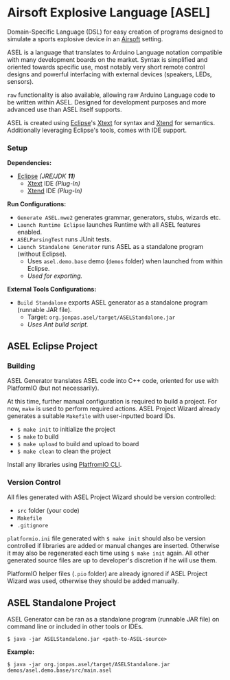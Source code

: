 # Airsoft Explosive Language [ASEL]

Domain-Specific Language (DSL) for easy creation of programs designed to simulate a sports explosive device in an [Airsoft](https://en.wikipedia.org/wiki/Airsoft) setting.

ASEL is a language that translates to Arduino Language notation compatible with many development boards on the market. Syntax is simplified and oriented towards specific use, most notably very short remote control designs and powerful interfacing with external devices (speakers, LEDs, sensors).

`raw` functionality is also available, allowing raw Arduino Language code to be written within ASEL. Designed for development purposes and more advanced use than ASEL itself supports.

ASEL is created using [Eclipse](https://www.eclipse.org/)'s [Xtext](https://www.eclipse.org/Xtext/) for syntax and [Xtend](https://www.eclipse.org/xtend/) for semantics. Additionally leveraging Eclipse's tools, comes with IDE support.


### Setup

**Dependencies:**
- [Eclipse](https://www.eclipse.org/) _(JRE/JDK **11**)_
  - [Xtext](https://www.eclipse.org/Xtext/) IDE _(Plug-In)_
  - [Xtend](https://www.eclipse.org/xtend/) IDE _(Plug-In)_

**Run Configurations:**
- `Generate ASEL.mwe2` generates grammar, generators, stubs, wizards etc.
- `Launch Runtime Eclipse` launches Runtime with all ASEL features enabled.
- `ASELParsingTest` runs JUnit tests.
- `Launch Standalone Generator` runs ASEL as a standalone program (without Eclipse).
  - Uses `asel.demo.base` demo (`demos` folder) when launched from within Eclipse.
  - _Used for exporting._

**External Tools Configurations:**
- `Build Standalone` exports ASEL generator as a standalone program (runnable JAR file).
  - Target: `org.jonpas.asel/target/ASELStandalone.jar`
  - _Uses Ant build script._


## ASEL Eclipse Project

### Building

ASEL Generator translates ASEL code into C++ code, oriented for use with PlatformIO (but not necessarily).

At this time, further manual configuration is required to build a project. For now, `make` is used to perform required actions. ASEL Project Wizard already generates a suitable `Makefile` with user-inputted board IDs.

- `$ make init` to initialize the project
- `$ make` to build
- `$ make upload` to build and upload to board
- `$ make clean` to clean the project

Install any libraries using [PlatfromIO CLI](http://docs.platformio.org/en/latest/core.html#piocore).

### Version Control

All files generated with ASEL Project Wizard should be version controlled:
- `src` folder (your code)
- `Makefile`
- `.gitignore`

`platformio.ini` file generated with `$ make init` should also be version controlled if libraries are added or manual changes are inserted. Otherwise it may also be regenerated each time using `$ make init` again. All other generated source files are up to developer's discretion if he will use them.

PlatformIO helper files (`.pio` folder) are already ignored if ASEL Project Wizard was used, otherwise they should be added manually.


## ASEL Standalone Project

ASEL Generator can be ran as a standalone program (runnable JAR file) on command line or included in other tools or IDEs.

`$ java -jar ASELStandalone.jar <path-to-ASEL-source>`

**Example:**

`$ java -jar org.jonpas.asel/target/ASELStandalone.jar demos/asel.demo.base/src/main.asel`
